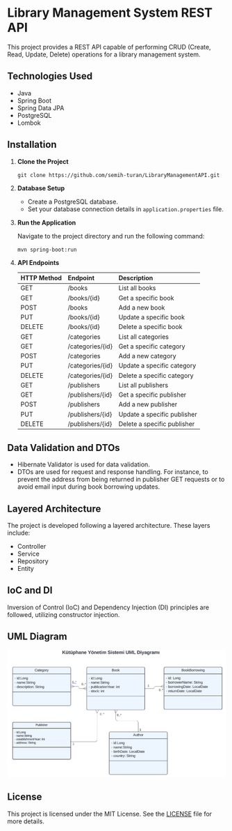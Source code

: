 # Library Management System REST API

This project provides a REST API capable of performing CRUD (Create, Read, Update, Delete) operations for a library management system.

## Technologies Used

- Java
- Spring Boot
- Spring Data JPA
- PostgreSQL
- Lombok

## Installation

1. **Clone the Project**

    ```
    git clone https://github.com/semih-turan/LibraryManagementAPI.git
    ```

2. **Database Setup**

    - Create a PostgreSQL database.
    - Set your database connection details in `application.properties` file.

3. **Run the Application**

    Navigate to the project directory and run the following command:

    ```
    mvn spring-boot:run
    ```

4. **API Endpoints**

    | HTTP Method | Endpoint            | Description                                 |
    |-------------|---------------------|---------------------------------------------|
    | GET         | /books              | List all books                              |
    | GET         | /books/{id}         | Get a specific book                         |
    | POST        | /books              | Add a new book                              |
    | PUT         | /books/{id}         | Update a specific book                      |
    | DELETE      | /books/{id}         | Delete a specific book                      |
    | GET         | /categories         | List all categories                         |
    | GET         | /categories/{id}    | Get a specific category                     |
    | POST        | /categories         | Add a new category                          |
    | PUT         | /categories/{id}    | Update a specific category                  |
    | DELETE      | /categories/{id}    | Delete a specific category                  |
    | GET         | /publishers         | List all publishers                         |
    | GET         | /publishers/{id}    | Get a specific publisher                    |
    | POST        | /publishers         | Add a new publisher                         |
    | PUT         | /publishers/{id}    | Update a specific publisher                 |
    | DELETE      | /publishers/{id}    | Delete a specific publisher                 |

## Data Validation and DTOs

- Hibernate Validator is used for data validation.
- DTOs are used for request and response handling. For instance, to prevent the address from being returned in publisher GET requests or to avoid email input during book borrowing updates.

## Layered Architecture

The project is developed following a layered architecture. These layers include:

- Controller
- Service
- Repository
- Entity

## IoC and DI

Inversion of Control (IoC) and Dependency Injection (DI) principles are followed, utilizing constructor injection.

## UML Diagram

![UML Diagram](assetsReadme/UML.png)

## License

This project is licensed under the MIT License. See the [LICENSE](LICENSE) file for more details.
